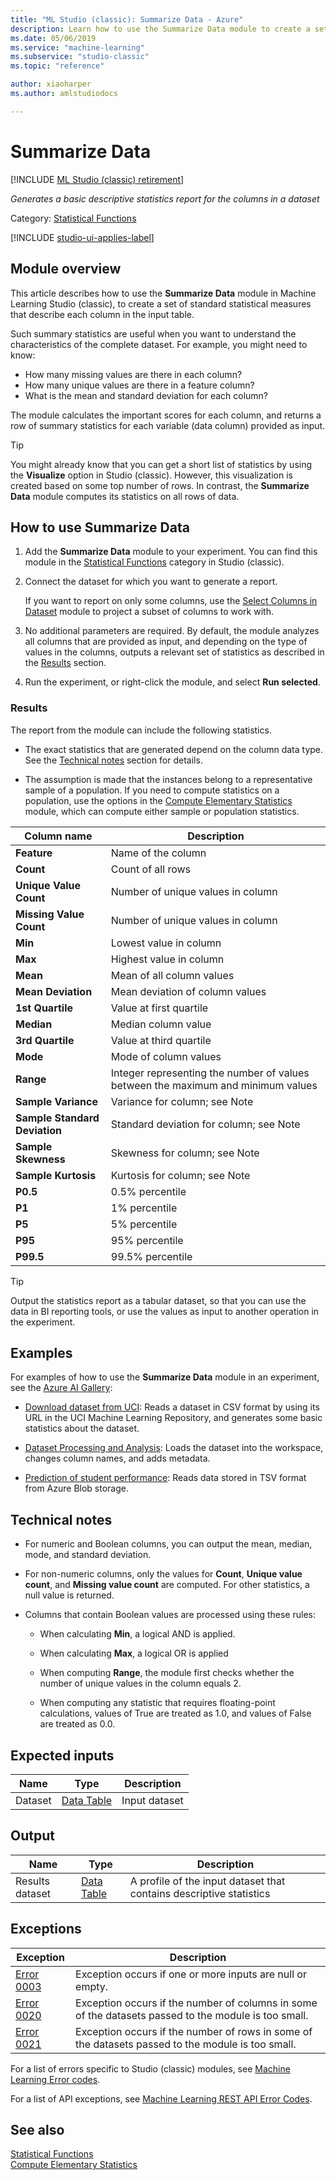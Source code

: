 ```yaml
---
title: "ML Studio (classic): Summarize Data - Azure"
description: Learn how to use the Summarize Data module to create a set of standard statistical measures that describe each column in the input table.
ms.date: 05/06/2019
ms.service: "machine-learning"
ms.subservice: "studio-classic"
ms.topic: "reference"

author: xiaoharper
ms.author: amlstudiodocs

---
```

# Summarize Data

[!INCLUDE [ML Studio (classic) retirement](./includes/machine-learning-studio-classic-deprecation.md)]

*Generates a basic descriptive statistics report for the columns in a dataset*

Category: [Statistical Functions](statistical-functions.md)

[!INCLUDE [studio-ui-applies-label](./includes/studio-ui-applies-label.md)]

## Module overview

This article describes how to use the **Summarize Data** module in Machine Learning Studio (classic), to create a set of standard statistical measures that describe each column in the input table.

Such summary statistics are useful when you want to understand the characteristics of the complete dataset. For example, you might need to know:

- How many missing values are there in each column?
- How many unique values are there in a feature column?
- What is the mean and standard deviation for each column?

The module calculates the important scores for each column, and returns a row of summary statistics for each variable (data column) provided as input.

> [!TIP]
> You might already know that you can get a short list of statistics by using the **Visualize** option in Studio (classic). However, this visualization is created based on some top number of rows. In contrast, the **Summarize Data** module computes its statistics on all rows of data.  

## How to use Summarize Data  

1. Add the **Summarize Data** module to your experiment. You can find this module in the [Statistical Functions](statistical-functions.md) category in Studio (classic).

2. Connect the dataset for which you want to generate a report.

    If you want to report on only some columns, use the [Select Columns in Dataset](select-columns-in-dataset.md) module to project a subset of columns to work with.

3. No additional parameters are required. By default, the module analyzes all columns that are provided as input, and depending on the type of values in the columns, outputs a relevant set of statistics as described in the [Results](#bkmk_Results) section.

4. Run the experiment, or right-click the module, and select **Run selected**.

### <a name ="bkmk_Results"></a>Results

The report from the module can include the following statistics. 

+ The exact statistics that are generated depend on the column data type. See the [Technical notes](#bkmk_Notes) section for details.

+ The assumption is made that the instances belong to a representative sample of a population. If you need to compute statistics on a population, use the options in the [Compute Elementary Statistics](compute-elementary-statistics.md) module, which can compute either sample or population statistics.

|Column name|Description|
|------|------|  
|**Feature**|Name of the column|
|**Count**|Count of all rows|
|**Unique Value Count**|Number of unique values in column|
|**Missing Value Count**|Number of unique values in column|
|**Min**|Lowest value in column|  
|**Max**|Highest value in column|
|**Mean**|Mean of all column values|
|**Mean Deviation**|Mean deviation of column values|
|**1st Quartile**|Value at first quartile|
|**Median**|Median column value|
|**3rd Quartile**|Value at third quartile|
|**Mode**|Mode of column values|
|**Range**|Integer representing the number of values between the maximum and minimum values|
|**Sample Variance**|Variance for column; see Note|
|**Sample Standard Deviation**|Standard deviation for column; see Note|
|**Sample Skewness**|Skewness for column; see Note|
|**Sample Kurtosis**|Kurtosis for column; see Note|
|**P0.5**|0.5% percentile|
|**P1**|1% percentile|
|**P5**|5% percentile|
|**P95**|95% percentile|
|**P99.5**|99.5% percentile |


> [!TIP]
> 
> Output the statistics report as a tabular dataset, so that you can use the data in BI reporting tools, or use the values as input to another operation in the experiment.
  
## Examples

For examples of how to use the **Summarize Data** module in an experiment, see the [Azure AI Gallery](https://gallery.azure.ai/):  

- [Download dataset from UCI](https://go.microsoft.com/fwlink/?LinkId=525938): Reads a dataset in CSV format by using its URL in the UCI Machine Learning Repository, and generates some basic statistics about the dataset. 

- [Dataset Processing and Analysis](https://go.microsoft.com/fwlink/?LinkId=525733): Loads the dataset into the workspace, changes column names, and adds metadata.

- [Prediction of student performance](https://go.microsoft.com/fwlink/?LinkId=525727): Reads data stored in TSV format from Azure Blob storage.

## <a name="bkmk_Notes"></a> Technical notes

- For numeric and Boolean columns, you can output the mean, median, mode, and standard deviation. 

- For non-numeric columns, only the values for **Count**, **Unique value count**, and **Missing value count** are computed. For other statistics, a null value is returned.

- Columns that contain Boolean values are processed using these rules:

    - When calculating **Min**, a logical AND is applied.
    
    - When calculating **Max**, a logical OR is applied
    
    - When computing **Range**, the module first checks whether the number of unique values in the column equals 2.

    - When computing any statistic that requires floating-point calculations, values of True are treated as 1.0, and values of False are treated as 0.0.

## Expected inputs

|Name|Type|Description|  
|----------|----------|-----------------|  
|Dataset|[Data Table](data-table.md)|Input dataset|  

## Output

|Name|Type|Description|  
|----------|----------|-----------------|  
|Results dataset|[Data Table](data-table.md)|A profile of the input dataset that contains descriptive statistics|  

## Exceptions

|Exception|Description|  
|---------------|-----------------|  
|[Error 0003](errors/error-0003.md)|Exception occurs if one or more inputs are null or empty.|  
|[Error 0020](errors/error-0020.md)|Exception occurs if the number of columns in some of the datasets passed to the module is too small.|  
|[Error 0021](errors/error-0021.md)|Exception occurs if the number of rows in some of the datasets passed to the module is too small.|  

For a list of errors specific to Studio (classic) modules, see [Machine Learning Error codes](errors/machine-learning-module-error-codes.md).

For a list of API exceptions, see [Machine Learning REST API Error Codes](/azure/machine-learning/studio/web-service-error-codes).

## See also

 [Statistical Functions](statistical-functions.md)   
 [Compute Elementary Statistics](compute-elementary-statistics.md)   
